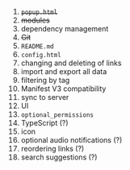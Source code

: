 1. ~~`popup.html`~~
2. ~~modules~~
3. dependency management
4. ~~Git~~
5. `README.md`
6. `config.html`
7. changing and deleting of links
8. import and export all data
9. filtering by tag
10. Manifest V3 compatibility
11. sync to server
12. UI
13. `optional_permissions`
14. TypeScript (?)
15. icon
16. optional audio notifications (?)
17. reordering links (?)
18. search suggestions (?)
